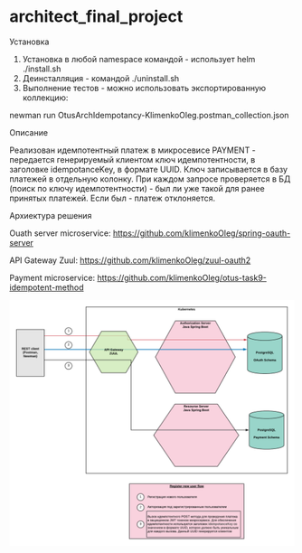 # architect_final_project

Установка 

1) Установка в любой namespace командой - использует helm
./install.sh 
2) Деинсталляция - командой ./uninstall.sh
3) Выполнение тестов - можно использовать экспортированную коллекцию:

newman run OtusArchIdempotancy-KlimenkoOleg.postman_collection.json


Описание

Реализован идемпотентный платеж в микросевисе PAYMENT - передается генерируемый клиентом ключ идемпотентности, в заголовке idempotanceKey, в формате UUID.
Ключ записывается в базу платежей в отдельную колонку. При каждом запросе проверяется в БД (поиск по ключу идемпотентности) - был ли уже такой для ранее принятых платежей. Если был - платеж отклоняется. 


Архиектура решения

Ouath server microservice:  https://github.com/klimenkoOleg/spring-oauth-server

API Gateway Zuul: https://github.com/klimenkoOleg/zuul-oauth2

Payment microservice: https://github.com/klimenkoOleg/otus-task9-idempotent-method



![Architecture](https://github.com/klimenkoOleg/architect_final_project/blob/master/OTUS%20Architecture%20training%20-%20Idempotancy%20lesson.png?raw=true)

